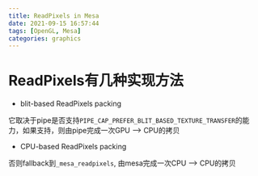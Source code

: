 ```yaml
---
title: ReadPixels in Mesa
date: 2021-09-15 16:57:44
tags: [OpenGL, Mesa]
categories: graphics
---
```


# ReadPixels有几种实现方法

- blit-based ReadPixels packing

<!--more-->

它取决于pipe是否支持`PIPE_CAP_PREFER_BLIT_BASED_TEXTURE_TRANSFER`的能力，如果支持，则由pipe完成一次GPU --> CPU的拷贝

- CPU-based ReadPixels packing
 
否则fallback到`_mesa_readpixels`, 由mesa完成一次CPU --> CPU的拷贝


